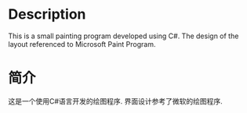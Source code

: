 # Description
This is a small painting program developed using C#. The design of the layout referenced to Microsoft Paint Program.

# 简介
这是一个使用C#语言开发的绘图程序. 界面设计参考了微软的绘图程序.
